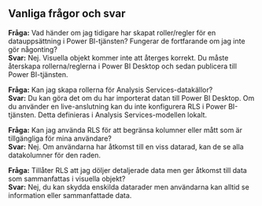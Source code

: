## <a name="faq"></a>Vanliga frågor och svar
**Fråga:** Vad händer om jag tidigare har skapat roller/regler för en datauppsättning i Power BI-tjänsten? Fungerar de fortfarande om jag inte gör någonting?  
**Svar:** Nej. Visuella objekt kommer inte att återges korrekt. Du måste återskapa rollerna/reglerna i Power BI Desktop och sedan publicera till Power BI-tjänsten.

**Fråga:** Kan jag skapa rollerna för Analysis Services-datakällor?  
**Svar:** Du kan göra det om du har importerat datan till Power BI Desktop. Om du använder en live-anslutning kan du inte konfigurera RLS i Power BI-tjänsten. Detta definieras i Analysis Services-modellen lokalt.

**Fråga:** Kan jag använda RLS för att begränsa kolumner eller mått som är tillgängliga för mina användare?  
**Svar:** Nej. Om användarna har åtkomst till en viss datarad, kan de se alla datakolumner för den raden.

**Fråga:** Tillåter RLS att jag döljer detaljerade data men ger åtkomst till data som sammanfattas i visuella objekt?  
**Svar:** Nej, du kan skydda enskilda datarader men användarna kan alltid se information eller sammanfattade data.

